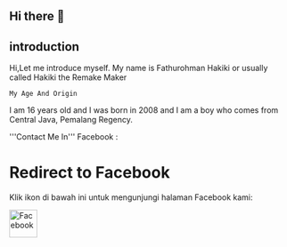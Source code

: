 ## Hi there 👋
## introduction

Hi,Let me introduce myself. My name is Fathurohman Hakiki or usually called Hakiki the Remake Maker

```My Age And Origin```

I am 16 years old and I was born in 2008 and I am a boy who comes from Central Java, Pemalang Regency.

'''Contact Me In'''
Facebook : <a href="https://www.facebook.com/HakikiXDC"></a>


# Redirect to Facebook

Klik ikon di bawah ini untuk mengunjungi halaman Facebook kami:

<a href="https://www.facebook.com/yourpage" target="_blank">
    <img src="https://upload.wikimedia.org/wikipedia/commons/5/51/Facebook_f_logo_%282019%29.svg" alt="Facebook" style="width:50px;height:50px;">
</a>
